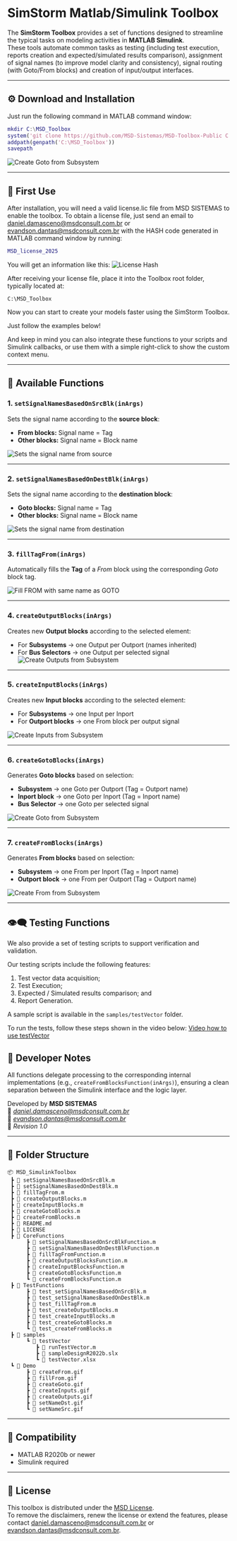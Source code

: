 # SimStorm Matlab/Simulink Toolbox


The **SimStorm Toolbox** provides a set of functions designed to streamline the typical tasks on modeling activities in **MATLAB Simulink**.  
These tools automate common tasks as testing (including test execution, reports creation and expected/simulated results comparison), assignment of signal names (to improve model clarity and consistency), signal routing (with Goto/From blocks) and creation of input/output interfaces.

---

## ⚙️ Download and Installation

Just run the following command in MATLAB command window:

```matlab
mkdir C:\MSD_Toolbox
system('git clone https://github.com/MSD-Sistemas/MSD-Toolbox-Public C:\MSD_Toolbox')
addpath(genpath('C:\MSD_Toolbox'))
savepath
```

![Create Goto from Subsystem](./Demo/toolboxInstall.gif)

---

## 🚀 First Use

After installation, you will need a valid license.lic file from MSD SISTEMAS to enable the toolbox.
To obtain a license file, just send an email to daniel.damasceno@msdconsult.com.br or evandson.dantas@msdconsult.com.br with the HASH code generated in MATLAB command window by running:

```matlab
MSD_license_2025
```

You will get an information like this:
![License Hash](./Demo/licenseHash.png)

After receiving your license file, place it into the Toolbox root folder, typically located at:
```
C:\MSD_Toolbox
```

Now you can start to create your models faster using the SimStorm Toolbox.

Just follow the examples below!

And keep in mind you can also integrate these functions to your scripts and Simulink callbacks, or use them with a simple right-click to show the custom context menu.

---

## 🧩 Available Functions

### 1. `setSignalNamesBasedOnSrcBlk(inArgs)`
Sets the signal name according to the **source block**:
- **From blocks:** Signal name = Tag  
- **Other blocks:** Signal name = Block name  

![Sets the signal name from source](./Demo/setNameSrc.gif)

---

### 2. `setSignalNamesBasedOnDestBlk(inArgs)`
Sets the signal name according to the **destination block**:
- **Goto blocks:** Signal name = Tag  
- **Other blocks:** Signal name = Block name  

![Sets the signal name from destination](./Demo/setNameDst.gif)

---

### 3. `fillTagFrom(inArgs)`
Automatically fills the **Tag** of a *From* block using the corresponding *Goto* block tag.

![Fill FROM with same name as GOTO](./Demo/fillFrom.gif)

---

### 4. `createOutputBlocks(inArgs)`
Creates new **Output blocks** according to the selected element:
- For **Subsystems** → one Output per Outport (names inherited)  
- For **Bus Selectors** → one Output per selected signal  
![Create Outputs from Subsystem](./Demo/createOutputs.gif)

---

### 5. `createInputBlocks(inArgs)`
Creates new **Input blocks** according to the selected element:
- For **Subsystems** → one Input per Inport  
- For **Outport blocks** → one From block per output signal  

![Create Inputs from Subsystem](./Demo/createInputs.gif)

---

### 6. `createGotoBlocks(inArgs)`
Generates **Goto blocks** based on selection:
- **Subsystem** → one Goto per Outport (Tag = Outport name)  
- **Inport block** → one Goto per Inport (Tag = Inport name)  
- **Bus Selector** → one Goto per selected signal  

![Create Goto from Subsystem](./Demo/createGoto.gif)

---

### 7. `createFromBlocks(inArgs)`
Generates **From blocks** based on selection:
- **Subsystem** → one From per Inport (Tag = Inport name)  
- **Outport block** → one From per Outport (Tag = Outport name)  

![Create From from Subsystem](./Demo/createFrom.gif)

---

## 👁️‍🗨️ Testing Functions

We also provide a set of testing scripts to support verification and validation.

Our testing scripts include the following features:
1. Test vector data acquisition;
2. Test Execution;
3. Expected / Simulated results comparison; and
4. Report Generation.

A sample script is available in the `samples/testVector` folder.

To run the tests, follow these steps shown in the video below:
[Video how to use testVector](./Demo/UsingTestVector.mp4)

## 🧠 Developer Notes

All functions delegate processing to the corresponding internal implementations (e.g., `createFromBlocksFunction(inArgs)`), ensuring a clean separation between the Simulink interface and the logic layer.

Developed by **MSD SISTEMAS**  
📧 *daniel.damasceno@msdconsult.com.br*  
📧 *evandson.dantas@msdconsult.com.br*  
🧾 *Revision 1.0*

---

## 📁 Folder Structure

```
📦 MSD_SimulinkToolbox
 ┣ 📜 setSignalNamesBasedOnSrcBlk.m
 ┣ 📜 setSignalNamesBasedOnDestBlk.m
 ┣ 📜 fillTagFrom.m
 ┣ 📜 createOutputBlocks.m
 ┣ 📜 createInputBlocks.m
 ┣ 📜 createGotoBlocks.m
 ┣ 📜 createFromBlocks.m
 ┣ 📜 README.md
 ┣ 📜 LICENSE
 ┣ 📜 CoreFunctions
      ┣ 📜 setSignalNamesBasedOnSrcBlkFunction.m
      ┣ 📜 setSignalNamesBasedOnDestBlkFunction.m
      ┣ 📜 fillTagFromFunction.m
      ┣ 📜 createOutputBlocksFunction.m
      ┣ 📜 createInputBlocksFunction.m
      ┣ 📜 createGotoBlocksFunction.m
      ┗ 📜 createFromBlocksFunction.m
 ┣ 📜 TestFunctions
      ┣ 📜 test_setSignalNamesBasedOnSrcBlk.m
      ┣ 📜 test_setSignalNamesBasedOnDestBlk.m
      ┣ 📜 test_fillTagFrom.m
      ┣ 📜 test_createOutputBlocks.m
      ┣ 📜 test_createInputBlocks.m
      ┣ 📜 test_createGotoBlocks.m
      ┗ 📜 test_createFromBlocks.m
 ┣ 📜 samples
      ┗ 📜 testVector
         ┣ 📜 runTestVector.m
         ┣ 📜 sampleDesignR2022b.slx
         ┗ 📜 testVector.xlsx
 ┗ 📜 Demo
      ┣ 📜 createFrom.gif
      ┣ 📜 fillFrom.gif
      ┣ 📜 createGoto.gif
      ┣ 📜 createInputs.gif
      ┣ 📜 createOutputs.gif
      ┣ 📜 setNameDst.gif
      ┗ 📜 setNameSrc.gif
```

---

## 🧩 Compatibility

- MATLAB R2020b or newer  
- Simulink required  

---

## 🪪 License

This toolbox is distributed under the [MSD License](LICENSE).  
To remove the disclaimers, renew the license or extend the features, please contact daniel.damasceno@msdconsult.com.br or evandson.dantas@msdconsult.com.br.